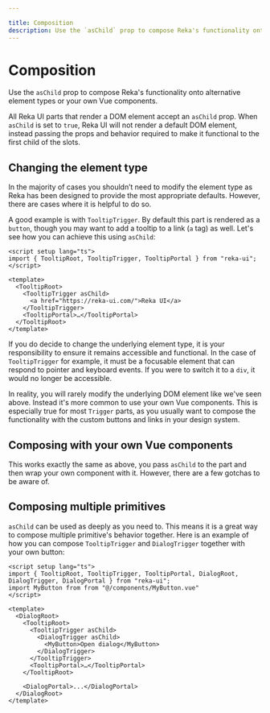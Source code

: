 ```yaml
---

title: Composition
description: Use the `asChild` prop to compose Reka's functionality onto alternative element types or your own Vue components.
---
```


# Composition

<Description>

Use the `asChild` prop to compose Reka's functionality onto alternative
element types or your own Vue components.

</Description>

All Reka UI parts that render a DOM element accept an `asChild` prop. When `asChild` is set to `true`, Reka UI will not render a default DOM element, instead passing the props and behavior required to make it functional to the first child of the slots.

## Changing the element type

In the majority of cases you shouldn’t need to modify the element type as Reka has been designed to provide the most appropriate defaults. However, there are cases where it is helpful to do so.

A good example is with `TooltipTrigger`. By default this part is rendered as a `button`, though you may want to add a tooltip to a link (`a` tag) as well. Let's see how you can achieve this using `asChild`:

```vue{7}
<script setup lang="ts">
import { TooltipRoot, TooltipTrigger, TooltipPortal } from "reka-ui";
</script>

<template>
  <TooltipRoot>
    <TooltipTrigger asChild>
      <a href="https://reka-ui.com/">Reka UI</a>
    </TooltipTrigger>
    <TooltipPortal>…</TooltipPortal>
  </TooltipRoot>
</template>
```

<Callout type="warning">

If you do decide to change the underlying element type, it is your responsibility to ensure it remains accessible and functional. In the case of `TooltipTrigger` for example, it must be a focusable element that can respond to pointer and keyboard events. If you were to switch it to a `div`, it would no longer be accessible.

</Callout>

In reality, you will rarely modify the underlying DOM element like we've seen above. Instead it's more common to use your own Vue components. This is especially true for most `Trigger` parts, as you usually want to compose the functionality with the custom buttons and links in your design system.

## Composing with your own Vue components

This works exactly the same as above, you pass `asChild` to the part and then wrap your own component with it.
However, there are a few gotchas to be aware of.

## Composing multiple primitives

`asChild` can be used as deeply as you need to. This means it is a great way to compose multiple primitive's behavior together.
Here is an example of how you can compose `TooltipTrigger` and `DialogTrigger` together with your own button:

```vue{9,10}
<script setup lang="ts">
import { TooltipRoot, TooltipTrigger, TooltipPortal, DialogRoot, DialogTrigger, DialogPortal } from "reka-ui";
import MyButton from from "@/components/MyButton.vue"
</script>

<template>
  <DialogRoot>
    <TooltipRoot>
      <TooltipTrigger asChild>
        <DialogTrigger asChild>
          <MyButton>Open dialog</MyButton>
        </DialogTrigger>
      </TooltipTrigger>
      <TooltipPortal>…</TooltipPortal>
    </TooltipRoot>

    <DialogPortal>...</DialogPortal>
  </DialogRoot>
</template>
```
